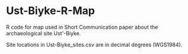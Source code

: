 # Ust-Biyke-R-Map
R code for map used in Short Communication paper about the archaeological site Ust'-Biyke.

Site locations in Ust-Biyke_sites.csv are in decimal degrees (WGS1984).
